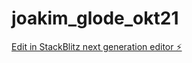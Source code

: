 # joakim_glode_okt21

[Edit in StackBlitz next generation editor ⚡️](https://stackblitz.com/~/github.com/Joakimglodedata/joakim_glode_okt21)